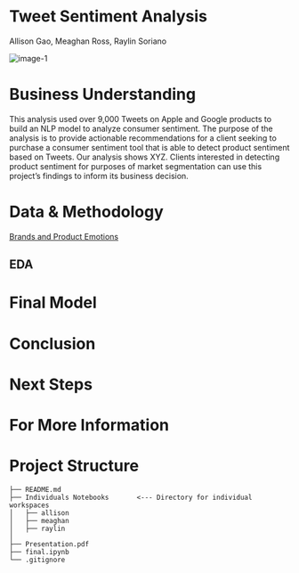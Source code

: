 # Tweet Sentiment Analysis
Allison Gao, Meaghan Ross, Raylin Soriano

![image-1](https://cdn.analyticsvidhya.com/wp-content/uploads/2018/07/performing-twitter-sentiment-analysis1.jpg) <br />

# Business Understanding


This analysis used over 9,000 Tweets on Apple and Google products to build an NLP model to analyze consumer sentiment. 
The purpose of the analysis is to provide actionable recommendations for a client seeking to purchase a consumer sentiment tool that is able to detect product sentiment based on Tweets. Our analysis shows XYZ. Clients interested in detecting product sentiment for purposes of market segmentation can use this project’s findings to inform its business decision. 

# Data & Methodology

[Brands and Product Emotions](https://data.world/crowdflower/brands-and-product-emotions) 

## EDA




# Final Model


# Conclusion


# Next Steps



# For More Information

# Project Structure
```
├── README.md
├── Individuals Notebooks       <--- Directory for individual workspaces
│   ├── allison
│   ├── meaghan
│   ├── raylin
│   
├── Presentation.pdf   
├── final.ipynb     
└── .gitignore
```
